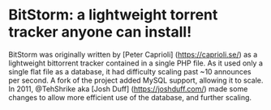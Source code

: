 # BitStorm: a lightweight torrent tracker anyone can install!

BitStorm was originally written by [Peter Caprioli] (https://caprioli.se/) as a lightweight bittorrent tracker contained in a single PHP file. As it used only a single flat file as a database, it had difficulty scaling past ~10 announces per second.
A fork of the project added MySQL support, allowing it to scale. In 2011, @TehShrike aka [Josh Duff] (https://joshduff.com/) made some changes to allow more efficient use of the database, and further scaling.
